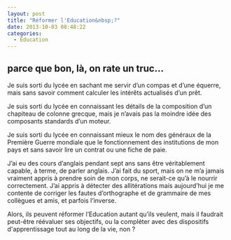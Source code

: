 ```yaml
---
layout: post
title: "Réformer l'Education&nbsp;?"
date: 2013-10-03 08:48:22
categories:
  - Education
---
```


## parce que bon, là, on rate un truc&#8230;

Je suis sorti du lycée en sachant me servir d’un compas et d’une équerre, mais sans savoir comment calculer les intérêts actualisés d’un prêt.

Je suis sorti du lycée en connaissant les détails de la composition d’un chapiteau de colonne grecque, mais je n’avais pas la moindre idée des composants standards d’un moteur.

Je suis sorti du lycée en connaissant mieux le nom des généraux de la Première Guerre mondiale que le fonctionnement des institutions de mon pays et sans savoir lire un contrat ou une fiche de paie.

J’ai eu des cours d’anglais pendant sept ans sans être véritablement capable, à terme, de parler anglais. J’ai fait du sport, mais on ne m’a jamais vraiment appris à prendre soin de mon corps, ne serait-ce qu’à le nourrir correctement. J’ai appris à détecter des allitérations mais aujourd’hui je me contente de corriger les fautes d’orthographe et de grammaire de mes collègues et amis, et parfois l’inverse.

Alors, ils peuvent réformer l’Education autant qu’ils veulent, mais il faudrait peut-être réévaluer ses objectifs, ou la compléter avec des dispositifs d'apprentissage tout au long de la vie, non&nbsp;?